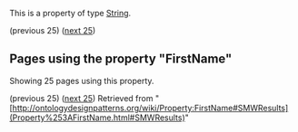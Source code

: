 This is a property of type [String](../Type/String.md "Type:String").




  

(previous 25) ([next 25](http://ontologydesignpatterns.org/wiki/index.php?title=Property:FirstName&from=AlexConst%C3%A2ncio#SMWResults "Property:FirstName"))
## Pages using the property "FirstName"


Showing 25 pages using this property.


(previous 25) ([next 25](http://ontologydesignpatterns.org/wiki/index.php?title=Property:FirstName&from=AlexConst%C3%A2ncio#SMWResults "Property:FirstName"))
Retrieved from "[http://ontologydesignpatterns.org/wiki/Property:FirstName#SMWResults](Property%253AFirstName.html#SMWResults)"